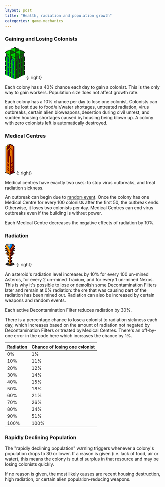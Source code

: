 ```yaml
---
layout: post
title: "Health, radiation and population growth"
categories: game-mechanics
---
```


### Gaining and Losing Colonists

![CPU](../images/buildings/cpu.png "CPU")
{:.right}

Each colony has a 40% chance each day to gain a colonist. This is the
only way to gain workers. Population size does not affect growth rate.

Each colony has a 10% chance per day to lose one colonist. Colonists
can also be lost due to food/air/water shortages, untreated radiation,
virus outbreaks, certain alien bioweapons, desertion during civil unrest,
and sudden housing shortages caused by housing being blown up.
A colony with zero colonists left is automatically destroyed.

### Medical Centres

![Medical Centre](../images/buildings/medical_centre.png "Medical Centre")
{:.right}

Medical centres have exactly two uses: to stop virus outbreaks,
and treat radiation sickness.

An outbreak can begin due to [random event](random-events.html).
Once the colony has one Medical Centre for every 100 colonists after the
first 50, the outbreak ends. Otherwise, it loses two colonists per day.
Medical Centres can end virus outbreaks even if the building is without
power.

Each Medical Centre decreases the negative effects of radiation by 10%.

### Radiation

![Radiation Filter](../images/buildings/radiation_filter.png "Radiation Filter")
{:.right}

An asteroid's radiation level increases by 10% for every 100 un-mined Asteros,
for every 2 un-mined Traxium, and for every 1 un-mined Nexos. This is why it's
possible to lose or demolish some Decontamination Filters later and remain at 0%
radiation: the ore that was causing part of the radiation has been mined out.
Radiation can also be increased by certain weapons and random events.

Each active Decontamination Filter reduces radiation by 30%.

There is a percentage chance to lose a colonist to radiation sickness
each day, which increases based on the amount of radiation not negated
by Decontamination Filters or treated by Medical Centres. There's an off-by-one
error in the code here which increases the chance by 1%.

Radiation | Chance of losing one colonist
----------|------------------------------
       0% |   1%
      10% |  11%
      20% |  12%
      30% |  14%
      40% |  15%
      50% |  18%
      60% |  21%
      70% |  26%
      80% |  34%
      90% |  51%
     100% | 100%

### Rapidly Declining Population

The "rapidly declining population" warning triggers whenever a colony's
population drops to 30 or lower. If a reason is given (i.e. lack of food,
air or water), this means the colony is out of surplus in that resource and
may be losing colonists quickly.

If no reason is given, the most likely causes are recent housing
destruction, high radiation, or certain alien population-reducing
weapons.
